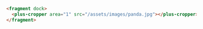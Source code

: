 ```html [template]
<fragment dock>
  <plus-cropper area="1" src="/assets/images/panda.jpg"></plus-cropper>
</fragment>
```